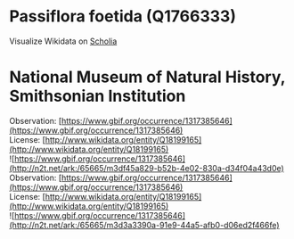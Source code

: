 
Passiflora foetida (Q1766333)
=============================
  
Visualize Wikidata on [Scholia](https://scholia.toolforge.org/taxon/Q1766333)
# National Museum of Natural History, Smithsonian Institution
  
Observation: [https://www.gbif.org/occurrence/1317385646](https://www.gbif.org/occurrence/1317385646)  
License: [http://www.wikidata.org/entity/Q18199165](http://www.wikidata.org/entity/Q18199165)  
![https://www.gbif.org/occurrence/1317385646](http://n2t.net/ark:/65665/m3df45a829-b52b-4e02-830a-d34f04a43d0e)  
Observation: [https://www.gbif.org/occurrence/1317385646](https://www.gbif.org/occurrence/1317385646)  
License: [http://www.wikidata.org/entity/Q18199165](http://www.wikidata.org/entity/Q18199165)  
![https://www.gbif.org/occurrence/1317385646](http://n2t.net/ark:/65665/m3d3a3390a-91e9-44a5-afb0-d06ed2f466fe)